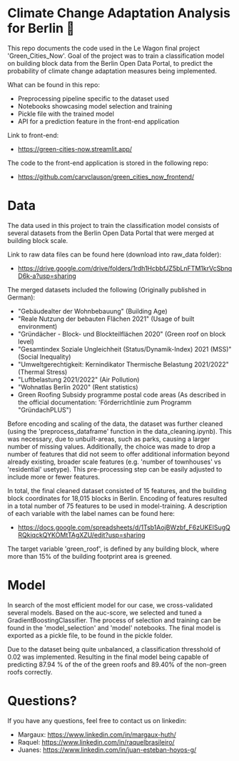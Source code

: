 # Climate Change Adaptation Analysis for Berlin 🌳
This repo documents the code used in the Le Wagon final project 'Green_Cities_Now'. Goal of the project was to
train a classification model on building block data from the Berlin Open Data Portal, to predict the probability
of climate change adaptation measures being implemented.

What can be found in this repo:
- Preprocessing pipeline specific to the dataset used
- Notebooks showcasing model selection and training
- Pickle file with the trained model
- API for a prediction feature in the front-end application

Link to front-end:
- https://green-cities-now.streamlit.app/

The code to the front-end application is stored in the following repo:
- https://github.com/carvclauson/green_cities_now_frontend/


# Data
The data used in this project to train the classification model consists of several datasets
from the Berlin Open Data Portal that were merged at building block scale.

Link to raw data files can be found here (download into raw_data folder):
- https://drive.google.com/drive/folders/1rdh1HcbbfJZ5bLnFTM1krVcSbnqD6k-a?usp=sharing 

The merged datasets included the following (Originally published in German):
- "Gebäudealter der Wohnbebauung" (Building Age)
- "Reale Nutzung der bebauten Flächen 2021" (Usage of built environment)
- "Gründächer - Block- und Blockteilflächen 2020" (Green roof on block level)
- "Gesamtindex Soziale Ungleichheit (Status/Dynamik-Index) 2021 (MSS)" (Social Inequality)
- "Umweltgerechtigkeit: Kernindikator Thermische Belastung 2021/2022" (Thermal Stress)
- "Luftbelastung 2021/2022" (Air Pollution)
- "Wohnatlas Berlin 2020" (Rent statistics)
- Green Roofing Subsidy programme postal code areas (As described in the official documentation: 'Förderrichtlinie zum Programm "GründachPLUS")

Before encoding and scaling of the data, the dataset was further cleaned (using the 'preprocess_dataframe' function in the data_cleaning.ipynb). This was necessary, due to unbuilt-areas, such as parks, causing a larger number of missing values. Additionally, the choice was made to drop a number of features that did not seem to offer additional information beyond already existing, broader scale features (e.g. 'number of townhouses' vs 'residential' usetype). This pre-processing step can be easily adjusted to include more or fewer features.

In total, the final cleaned dataset consisted of 15 features, and the building block coordinates for 18,015 blocks in Berlin. Encoding of features resulted in a total number of 75 features to be used in model-training. A description of each variable with the label names can be found here:
- https://docs.google.com/spreadsheets/d/1Tsb1AojBWzbf_F6zUKElSugQRQkiqckQYKOMtTAgXZU/edit?usp=sharing

The target variable 'green_roof', is defined by any building block, where more than 15% of the building footprint area is greened.

# Model
In search of the most efficient model for our case, we cross-validated several models. Based on the auc-score, we selected and tuned a GradientBoostingClassifier. The process of selection and training can be found in the 'model_selection' and 'model' notebooks. The final model is exported as a pickle file, to be found in the pickle folder.

Due to the dataset being quite unbalanced, a classification thresshold of 0.02 was implemented. Resulting in the final model being capable of predicting 87.94 % of the of the green roofs and 89.40% of the non-green roofs correctly.

# Questions?

If you have any questions, feel free to contact us on linkedin:
- Margaux: https://www.linkedin.com/in/margaux-huth/
- Raquel: https://www.linkedin.com/in/raquelbrasileiro/
- Juanes: https://www.linkedin.com/in/juan-esteban-hoyos-g/
